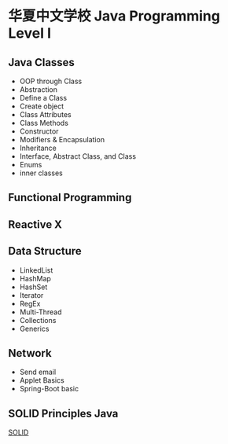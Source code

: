 # 华夏中文学校 Java Programming Level I

## Java Classes
* OOP through Class
* Abstraction
* Define a Class
* Create object
* Class Attributes
* Class Methods
* Constructor
* Modifiers & Encapsulation
* Inheritance
* Interface, Abstract Class, and Class
* Enums
* inner classes

## Functional Programming

## Reactive X


## Data Structure
* LinkedList
* HashMap
* HashSet
* Iterator
* RegEx
* Multi-Thread
* Collections
* Generics
## Network
* Send email
* Applet Basics
* Spring-Boot basic

## SOLID Principles Java
[SOLID](https://www.javatpoint.com/solid-principles-java)
